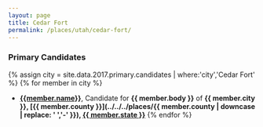 ```yaml
---
layout: page
title: Cedar Fort
permalink: /places/utah/cedar-fort/
---
```


### Primary Candidates
{% assign city = site.data.2017.primary.candidates | where:'city','Cedar Fort' %}
{% for member in city  %}
- <strong>[{{member.name}}](../../../people/{{member.id}})</strong>, Candidate for <strong>{{ member.body }}</strong> of <strong>{{ member.city }}, [{{ member.county }}](../../../places/{{ member.county | downcase | replace: ' ','-' }}), [{{ member.state }}](../../../places)</strong>
{% endfor %}
